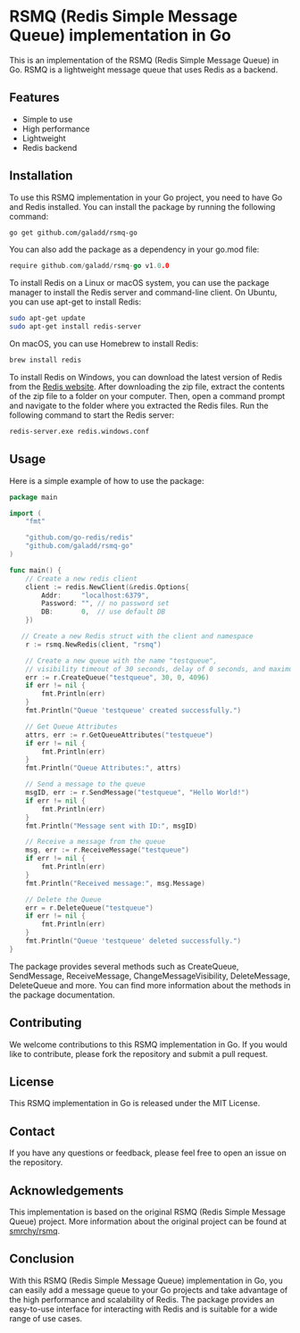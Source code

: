 # RSMQ (Redis Simple Message Queue) implementation in Go

This is an implementation of the RSMQ (Redis Simple Message Queue) in Go. RSMQ is a lightweight message queue that uses Redis as a backend.

## Features
- Simple to use
- High performance
- Lightweight
- Redis backend

## Installation
To use this RSMQ implementation in your Go project, you need to have Go and Redis installed. You can install the package by running the following command:

```bash
go get github.com/galadd/rsmq-go
```

You can also add the package as a dependency in your go.mod file:

```go
require github.com/galadd/rsmq-go v1.0.0
```

To install Redis on a Linux or macOS system, you can use the package manager to install the Redis server and command-line client. On Ubuntu, you can use apt-get to install Redis:

```bash
sudo apt-get update
sudo apt-get install redis-server
```

On macOS, you can use Homebrew to install Redis:

```bash
brew install redis
```

To install Redis on Windows, you can download the latest version of Redis from the [Redis website](https://redis.io/download). After downloading the zip file, extract the contents of the zip file to a folder on your computer. Then, open a command prompt and navigate to the folder where you extracted the Redis files. Run the following command to start the Redis server:

```bash
redis-server.exe redis.windows.conf
```

## Usage
Here is a simple example of how to use the package:

```go
package main

import (
    "fmt"

    "github.com/go-redis/redis"
    "github.com/galadd/rsmq-go"
)

func main() {
    // Create a new redis client
	client := redis.NewClient(&redis.Options{
		Addr:     "localhost:6379",
		Password: "", // no password set
		DB:       0,  // use default DB
	})

   // Create a new Redis struct with the client and namespace
	r := rsmq.NewRedis(client, "rsmq")

    // Create a new queue with the name "testqueue", 
    // visibility timeout of 30 seconds, delay of 0 seconds, and maximum size of 4096 bytes
	err := r.CreateQueue("testqueue", 30, 0, 4096)
	if err != nil {
		fmt.Println(err)
	} 
	fmt.Println("Queue 'testqueue' created successfully.")

    // Get Queue Attributes
    attrs, err := r.GetQueueAttributes("testqueue")
    if err != nil {
        fmt.Println(err)
    }
    fmt.Println("Queue Attributes:", attrs)

    // Send a message to the queue
    msgID, err := r.SendMessage("testqueue", "Hello World!")
    if err != nil {
        fmt.Println(err)
    }
    fmt.Println("Message sent with ID:", msgID)

    // Receive a message from the queue
    msg, err := r.ReceiveMessage("testqueue")
    if err != nil {
        fmt.Println(err)
    }
    fmt.Println("Received message:", msg.Message)

    // Delete the Queue
    err = r.DeleteQueue("testqueue")
    if err != nil {
        fmt.Println(err)
    }
    fmt.Println("Queue 'testqueue' deleted successfully.")
}
```

The package provides several methods such as CreateQueue, SendMessage, ReceiveMessage, ChangeMessageVisibility, DeleteMessage, DeleteQueue and more. You can find more information about the methods in the package documentation.

## Contributing
We welcome contributions to this RSMQ implementation in Go. If you would like to contribute, please fork the repository and submit a pull request.

## License
This RSMQ implementation in Go is released under the MIT License.

## Contact
If you have any questions or feedback, please feel free to open an issue on the repository.

## Acknowledgements
This implementation is based on the original RSMQ (Redis Simple Message Queue) project. More information about the original project can be found at [smrchy/rsmq](https://github.com/smrchy/rsmq.git).

## Conclusion
With this RSMQ (Redis Simple Message Queue) implementation in Go, you can easily add a message queue to your Go projects and take advantage of the high performance and scalability of Redis. The package provides an easy-to-use interface for interacting with Redis and is suitable for a wide range of use cases.